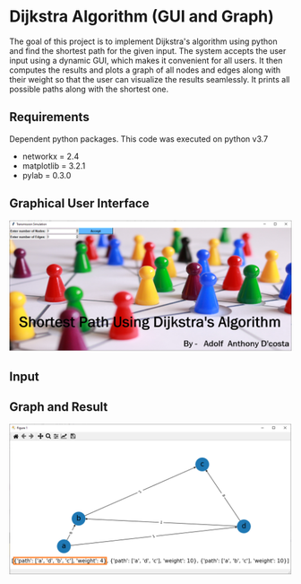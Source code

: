 # Dijkstra Algorithm (GUI and Graph)
The goal of this project is to implement Dijkstra's algorithm using python and find the shortest path for the given input. The system accepts the user input using a dynamic GUI, which makes it convenient for all users. It then computes the results and plots a graph of all nodes and edges along with their weight so that the user can visualize the results seamlessly. It prints all possible paths along with the shortest one.

## Requirements 

Dependent python packages. This code was executed on python v3.7

* networkx = 2.4
* matplotlib = 3.2.1
* pylab = 0.3.0

## Graphical User Interface

![GUI](https://github.com/adolfdcosta91/Dijkstra-Algorithm-GUI-And-Graph-Plot-/blob/master/GitHub/GUI.png)

## Input 

## Graph and Result 

![Graph](https://github.com/adolfdcosta91/Dijkstra-Algorithm-GUI-And-Graph-Plot-/blob/master/GitHub/Result.png)

